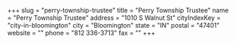 +++
slug = "perry-township-trustee"
title = "Perry Township Trustee"
name = "Perry Township Trustee"
address = "1010 S Walnut St"
cityIndexKey = "city-in-bloomington"
city = "Bloomington"
state = "IN"
postal = "47401"
website = ""
phone = "812 336-3713"
fax = ""
+++
